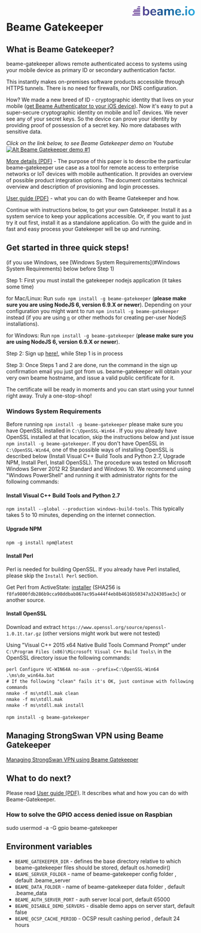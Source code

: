 <img align="right" src="img/beame.png">

# Beame Gatekeeper

## What is Beame Gatekeeper?

beame-gatekeeper allows remote authenticated access to systems using your mobile device as primary ID or secondary authentication factor.

This instantly makes on-premises software products accessible through HTTPS tunnels. There is no need for firewalls, nor DNS configuration.

How? We made a new breed of ID - cryptographic identity that lives on your mobile ([get Beame Authenticator to your iOS device](https://itunes.apple.com/il/app/beame-authenticator/id1214704177?mt=8)). Now it's easy to put a super-secure cryptographic identity on mobile and IoT devices. We never see any of your secret keys. So the device can prove your identity by providing proof of possession of a secret key. No more databases with sensitive data.

_Click on the link below, to see Beame Gatekeeper demo on Youtube_  
[![Alt Beame Gatekeeper demo #1](https://github.com/beameio/beame-gatekeeper/blob/dev/img/GKdemo.png)](https://youtu.be/Oxk6GB5iMqw)

[More details (PDF)](doc/beame-gatekeeper.pdf) - The purpose of this paper is to describe the particular beame-gatekeeper use case as a tool for remote access to enterprise networks or IoT devices with mobile authentication. It provides an overview of possible product integration options. The document contains technical overview and description of provisioning and login processes.

[User guide (PDF)](https://www.beame.io/pdf/Beame+Gatekeeper+Technical+Presentation.pdf) - what you can do with Beame Gatekeeper and how.  

Continue with instructions below, to get your own Gatekeeper. Install it as a system service to keep your applications accessible. Or, if you want to just try it out first, install it as a standalone application. Go with the guide and in fast and easy process your Gatekeeper will be up and running.  

## Get started in three quick steps!
(if you use Windows, see [Windows System Requirements](#Windows System Requirements) below before Step 1)

Step 1:
First you must install the gatekeeper nodejs application (it takes some time)

for Mac/Linux: Run `sudo npm install -g beame-gatekeeper` (**please make sure you are using NodeJS 6, version 6.9.X or newer**). Depending on your configuration you might want to run `npm install -g beame-gatekeeper` instead (if you are using [`n`](https://github.com/tj/n) or other methods for creating per-user NodejS installations).

for Windows: Run `npm install -g beame-gatekeeper` (**please make sure you are using NodeJS 6, version 6.9.X or newer**).

Step 2: 
Sign up [here!](https://ypxf72akb6onjvrq.ohkv8odznwh5jpwm.v1.p.beameio.net/gatekeeper), while Step 1 is in process

Step 3: 
Once Steps 1 and 2 are done, run the command in the sign up confirmation email you just got from us. beame-gatekeeper will obtain your very own beame hostname, and issue a valid public certificate for it.

The certificate will be ready in moments and you can start using your tunnel right away. Truly a one-stop-shop!

### Windows System Requirements <a name="Windows System Requirements"></a>

Before running `npm install -g beame-gatekeeper` please make sure you have OpenSSL installed in `C:\OpenSSL-Win64` . If you you already have OpenSSL installed at that location, skip the instructions below and just issue `npm install -g beame-gatekeeper`. If you don't have OpenSSL in `C:\OpenSSL-Win64`, one of the possible ways of installing OpenSSL is described below (Install Visual C++ Build Tools and Python 2.7, Upgrade NPM, Install Perl, Install OpenSSL). The procedure was tested on Microsoft Windows Server 2012 R2 Standard and Windows 10. We recommend using "Windows PowerShell" and running it with administrator rights for the following commands:

#### Install Visual C++ Build Tools and Python 2.7

`npm install --global --production windows-build-tools`. This typically takes 5 to 10 minutes, depending on the internet connection.

#### Upgrade NPM

`npm -g install npm@latest`

#### Install Perl

Perl is needed for building OpenSSL. If you already have Perl installed, please skip the `Install Perl` section.

Get Perl from ActiveState: [installer](https://downloads.activestate.com/ActivePerl/releases/5.24.0.2401/ActivePerl-5.24.0.2401-MSWin32-x64-401627.exe) (SHA256 is `f8fa9800fdb286b9cca98ddbab867ac95a444f4eb8b4616b50347a324305ae3c`)
or another source.

#### Install OpenSSL

Download and extract `https://www.openssl.org/source/openssl-1.0.1t.tar.gz` (other versions might work but were not tested)

Using "Visual C++ 2015 x64 Native Build Tools Command Prompt" under `C:\Program Files (x86)\Microsoft Visual C++ Build Tools\` in the OpenSSL directory issue the following commands:

    perl Configure VC-WIN64A no-asm --prefix=C:\OpenSSL-Win64
    .\ms\do_win64a.bat
	# If the following "clean" fails it's OK, just continue with following commands
    nmake -f ms\ntdll.mak clean
    nmake -f ms\ntdll.mak
    nmake -f ms\ntdll.mak install

    npm install -g beame-gatekeeper

## Managing StrongSwan VPN using Beame Gatekeeper

[Managing StrongSwan VPN using Beame Gatekeeper](doc/strongswan.md)

## What to do next?

Please read [User guide (PDF)](https://www.beame.io/pdf/Beame+Gatekeeper+Technical+Presentation.pdf). It describes what and how you can do with Beame-Gatekeeper.

### How to solve the GPIO access denied issue on Raspbian 

sudo usermod -a -G gpio beame-gatekeeper


## Environment variables

* `BEAME_GATEKEEPER_DIR` -  defines the base directory relative to which beame-gatekeeper files should be stored, default os.homedir() 
* `BEAME_SERVER_FOLDER`  - name of beame-gatekeeper config folder , default .beame_server
* `BEAME_DATA_FOLDER`  - name of beame-gatekeeper data folder , default .beame_data
* `BEAME_AUTH_SERVER_PORT` - auth server local port, default 65000
* `BEAME_DISABLE_DEMO_SERVERS` - disable demo apps on server start, default false
* `BEAME_OCSP_CACHE_PERIOD` - OCSP result cashing period , default 24 hours

